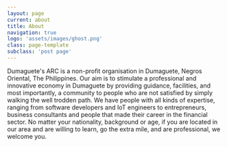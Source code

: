 ```yaml
---
layout: page
current: about
title: About
navigation: true
logo: 'assets/images/ghost.png'
class: page-template
subclass: 'post page'
---
```


Dumaguete's ARC is a non-profit organisation in Dumaguete, Negros Oriental, The Philippines. Our aim is to stimulate a professional and innovative economy in Dumaguete by providing guidance, facilities, and most importantly, a community to people who are not satisfied by simply walking the well trodden path. We have people with all kinds of expertise, ranging from software developers and IoT engineers to entrepreneurs, business consultants and people that made their career in the financial sector. No matter your nationality, background or age, if you are located in our area and are willing to learn, go the extra mile, and are professional, we welcome you.
